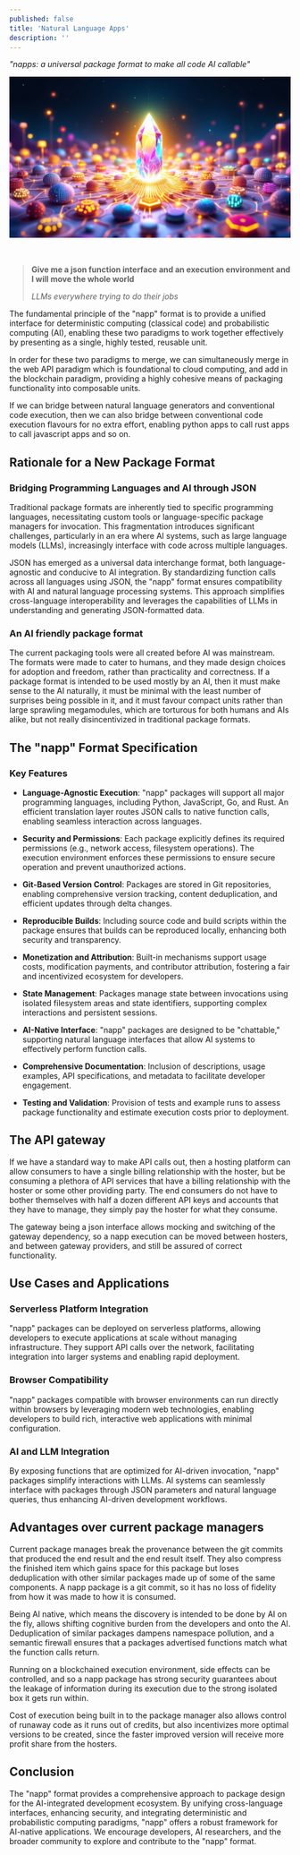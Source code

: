 ```yaml
---
published: false
title: 'Natural Language Apps'
description: ''
---
```


_"napps: a universal package format to make all code AI callable"_

![](assets/2024-10-15-napps.jpg)

<!--truncate-->
<br/>

> **Give me a json function interface and an execution environment and I will
> move the whole world**
>
> _LLMs everywhere trying to do their jobs_

The fundamental principle of the "napp" format is to provide a unified interface
for deterministic computing (classical code) and probabilistic computing (AI),
enabling these two paradigms to work together effectively by presenting as a
single, highly tested, reusable unit.

In order for these two paradigms to merge, we can simultaneously merge in the
web API paradigm which is foundational to cloud computing, and add in the
blockchain paradigm, providing a highly cohesive means of packaging
functionality into composable units.

If we can bridge between natural language generators and conventional code
execution, then we can also bridge between conventional code execution flavours
for no extra effort, enabling python apps to call rust apps to call javascript
apps and so on.

## Rationale for a New Package Format

### Bridging Programming Languages and AI through JSON

Traditional package formats are inherently tied to specific programming
languages, necessitating custom tools or language-specific package managers for
invocation. This fragmentation introduces significant challenges, particularly
in an era where AI systems, such as large language models (LLMs), increasingly
interface with code across multiple languages.

JSON has emerged as a universal data interchange format, both language-agnostic
and conducive to AI integration. By standardizing function calls across all
languages using JSON, the "napp" format ensures compatibility with AI and
natural language processing systems. This approach simplifies cross-language
interoperability and leverages the capabilities of LLMs in understanding and
generating JSON-formatted data.

### An AI friendly package format

The current packaging tools were all created before AI was mainstream. The
formats were made to cater to humans, and they made design choices for adoption
and freedom, rather than practicality and correctness. If a package format is
intended to be used mostly by an AI, then it must make sense to the AI
naturally, it must be minimal with the least number of surprises being possible
in it, and it must favour compact units rather than large sprawling megamodules,
which are torturous for both humans and AIs alike, but not really
disincentivized in traditional package formats.

## The "napp" Format Specification

### Key Features

- **Language-Agnostic Execution**: "napp" packages will support all major
  programming languages, including Python, JavaScript, Go, and Rust. An
  efficient translation layer routes JSON calls to native function calls,
  enabling seamless interaction across languages.

- **Security and Permissions**: Each package explicitly defines its required
  permissions (e.g., network access, filesystem operations). The execution
  environment enforces these permissions to ensure secure operation and prevent
  unauthorized actions.

- **Git-Based Version Control**: Packages are stored in Git repositories,
  enabling comprehensive version tracking, content deduplication, and efficient
  updates through delta changes.

- **Reproducible Builds**: Including source code and build scripts within the
  package ensures that builds can be reproduced locally, enhancing both security
  and transparency.

- **Monetization and Attribution**: Built-in mechanisms support usage costs,
  modification payments, and contributor attribution, fostering a fair and
  incentivized ecosystem for developers.

- **State Management**: Packages manage state between invocations using isolated
  filesystem areas and state identifiers, supporting complex interactions and
  persistent sessions.

- **AI-Native Interface**: "napp" packages are designed to be "chattable,"
  supporting natural language interfaces that allow AI systems to effectively
  perform function calls.

* **Comprehensive Documentation**: Inclusion of descriptions, usage examples,
  API specifications, and metadata to facilitate developer engagement.

* **Testing and Validation**: Provision of tests and example runs to assess
  package functionality and estimate execution costs prior to deployment.

## The API gateway

If we have a standard way to make API calls out, then a hosting platform can
allow consumers to have a single billing relationship with the hoster, but be
consuming a plethora of API services that have a billing relationship with the
hoster or some other providing party. The end consumers do not have to bother
themselves with half a dozen different API keys and accounts that they have to
manage, they simply pay the hoster for what they consume.

The gateway being a json interface allows mocking and switching of the gateway
dependency, so a napp execution can be moved between hosters, and between
gateway providers, and still be assured of correct functionality.

## Use Cases and Applications

### Serverless Platform Integration

"napp" packages can be deployed on serverless platforms, allowing developers to
execute applications at scale without managing infrastructure. They support API
calls over the network, facilitating integration into larger systems and
enabling rapid deployment.

### Browser Compatibility

"napp" packages compatible with browser environments can run directly within
browsers by leveraging modern web technologies, enabling developers to build
rich, interactive web applications with minimal configuration.

### AI and LLM Integration

By exposing functions that are optimized for AI-driven invocation, "napp"
packages simplify interactions with LLMs. AI systems can seamlessly interface
with packages through JSON parameters and natural language queries, thus
enhancing AI-driven development workflows.

## Advantages over current package managers

Current package manages break the provenance between the git commits that
produced the end result and the end result itself. They also compress the
finished item which gains space for this package but loses deduplication with
other similar packages made up of some of the same components. A napp package is
a git commit, so it has no loss of fidelity from how it was made to how it is
consumed.

Being AI native, which means the discovery is intended to be done by AI on the
fly, allows shifting cognitive burden from the developers and onto the AI.
Deduplication of similar packages dampens namespace pollution, and a semantic
firewall ensures that a packages advertised functions match what the function
calls return.

Running on a blockchained execution environment, side effects can be controlled,
and so a napp package has strong security guarantees about the leakage of
information during its execution due to the strong isolated box it gets run
within.

Cost of execution being built in to the package manager also allows control of
runaway code as it runs out of credits, but also incentivizes more optimal
versions to be created, since the faster improved version will receive more
profit share from the hosters.

## Conclusion

The "napp" format provides a comprehensive approach to package design for the
AI-integrated development ecosystem. By unifying cross-language interfaces,
enhancing security, and integrating deterministic and probabilistic computing
paradigms, "napp" offers a robust framework for AI-native applications. We
encourage developers, AI researchers, and the broader community to explore and
contribute to the "napp" format.
